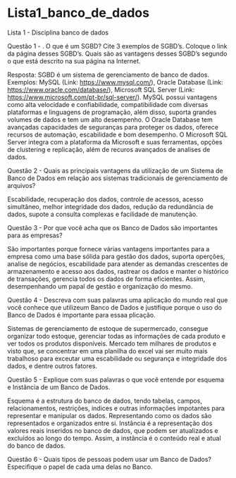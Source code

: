 # Lista1_banco_de_dados
Lista 1 - Disciplina banco de dados


Questão 1 - . O que é um SGBD? Cite 3 exemplos de SGBD’s. Coloque o link da página desses SGBD’s. Quais são as vantagens desses SGBD’s segundo o que está descrito na sua página na Internet.

Resposta: SGBD é um sistema de gerenciamento de banco de dados. Exemplos: MySQL (Link: https://www.mysql.com/), Oracle Database (Link: https://www.oracle.com/database/), Microsoft SQL Server (Link: https://www.microsoft.com/pt-br/sql-server/). MySQL possui vantagens como alta velocidade e confiabilidade, compatibilidade com diversas plataformas e linguagens de programação, além disso, suporta grandes volumes de dados e tem um alto desempenho. O Oracle Database tem avançadas capacidades de seguranças para proteger os dados, oferece recursos de automação, escabilidade e bom desempenho. O Microsoft SQL Server integra com a plataforma da Microsoft e suas ferramentas, opções de clustering e replicação, além de recuros avançados de analises de dados.

Questão 2 - Quais as principais vantagens da utilização de um Sistema de Banco de Dados em relação aos sistemas tradicionais de gerenciamento de arquivos?

Escabilidade, recuperação dos dados, controle de acessos, acesso simultâneo, melhor integridade dos dados, redução da redundância de dados, supote a consulta complexas e facilidade de manutenção.

Questão 3 - Por que você acha que os Banco de Dados são importantes para as empresas?

São importantes porque fornece várias vantagens importantes para a empresa como uma base sólida para gestão dos dados, suporta operções, analise de negócios, escabilidade para atender as demandas crescentes de armazenamento e acesso aos dados, rastrear os dados e manter o histórico de transações, gerencia todos os dados de forma eficientes. Assim, desempenhando um papal de gestão e organização do mesmo.

Questão 4 - Descreva com suas palavras uma aplicação do mundo real que você conhece que utilizeum Banco de Dados e justifique porque o uso do Banco de Dados é importante para essaa plicação.

Sistemas de gerenciamento de estoque de supermercado, consegue organizar todo estoque, gerenciar todas as informações de cada produto e ver todos os produtos disponíveis. Mercado tem milhares de produtos e visto que, se concentrar em uma planilha do excel vai ser muito mais trabalhoso para exceutar uma escabilidade ou segurança e integridade dos dados, e dentre outros fatores. 

Questão 5 - Explique com suas palavras o que você entende por esquema e Instância de um Banco de Dados.

Esquema é a estrutura do banco de dados, tendo tabelas, campos, relacionamentos, restrições, indices e outras informações impotantes para representar e manipular os dados. Representando como os dados são representados e organizados entre si.
Instância é a representação dos valores reais inseridos no banco de dados, que podem ser atualizados e excluídos ao longo do tempo. Assim, a instância é o conteúdo real e atual do banco de dados.

Questão 6 - Quais tipos de pessoas podem usar um Banco de Dados? Especifique o papel de cada uma delas no Banco.

